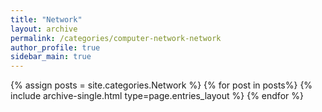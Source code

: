 ```yaml
---
title: "Network"  
layout: archive   
permalink: /categories/computer-network-network   
author_profile: true   
sidebar_main: true  
---
```


{% assign posts = site.categories.Network %}
{% for post in posts%} {% include archive-single.html type=page.entries_layout %} {% endfor %}